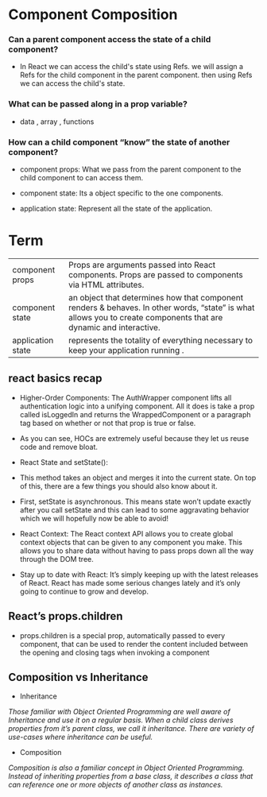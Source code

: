 # Component Composition

### Can a parent component access the state of a child component?
- In React we can access the child's state using Refs. we will assign a Refs for the child component in the parent component. then using Refs we can access the child's state.


### What can be passed along in a prop variable?
- data , array , functions 

### How can a child component “know” the state of another component?
- component props: What we pass from the parent component to the child component to can access them.

- component state: Its a object specific to the one components.

- application state: Represent all the state of the application.


# Term

|    |  |
| ----------- | ----------- |
| component props |  Props are arguments passed into React components. Props are passed to components via HTML attributes.   |
| component state      | an object that determines how that component renders & behaves. In other words, “state” is what allows you to create components that are dynamic and interactive.        |
| application state     | represents the totality of everything necessary to keep your application running .       |

## react basics recap

- Higher-Order Components: The AuthWrapper component lifts all authentication logic into a unifying component. All it does is take a prop called isLoggedIn and returns the WrappedComponent or a paragraph tag based on whether or not that prop is true or false.

- As you can see, HOCs are extremely useful because they let us reuse code and remove bloat.

- React State and setState():

- This method takes an object and merges it into the current state. On top of this, there are a few things you should also know about it.

- First, setState is asynchronous. This means state won’t update exactly after you call setState and this can lead to some aggravating behavior which we will hopefully now be able to avoid!

- React Context: The React context API allows you to create global context objects that can be given to any component you make. This allows you to share data without having to pass props down all the way through the DOM tree.

- Stay up to date with React: It’s simply keeping up with the latest releases of React. React has made some serious changes lately and it’s only going to continue to grow and develop.

## React’s props.children
- props.children is a special prop, automatically passed to every component, that can be used to render the content included between the opening and closing tags when invoking a component

## Composition vs Inheritance
- Inheritance

*Those familiar with Object Oriented Programming are well aware of Inheritance and use it on a regular basis. When a child class derives properties from it’s parent class, we call it inheritance. There are variety of use-cases where inheritance can be useful.*

- Composition

*Composition is also a familiar concept in Object Oriented Programming. Instead of inheriting properties from a base class, it describes a class that can reference one or more objects of another class as instances.*